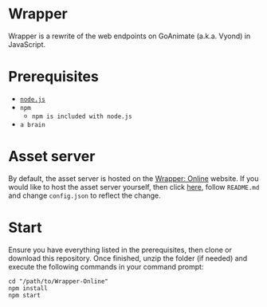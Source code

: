 # Wrapper
Wrapper is a rewrite of the web endpoints on GoAnimate (a.k.a. Vyond) in JavaScript. 

# Prerequisites
- [`node.js`](https://nodejs.org/)
- `npm`
  - `npm is included with node.js`
- `a brain`

# Asset server
By default, the asset server is hosted on the [Wrapper: Online](https://wrapper.online/) website.
If you would like to host the asset server yourself, then click [here](https://github.com/2Epik4u/Wrapper-Online-Assets), follow `README.md` and change `config.json` to reflect the change.

# Start
Ensure you have everything listed in the prerequisites, then clone or download this repository. Once finished, unzip the folder (if needed) and execute the following commands in your command prompt:
```console
cd "/path/to/Wrapper-Online"
npm install
npm start
```
